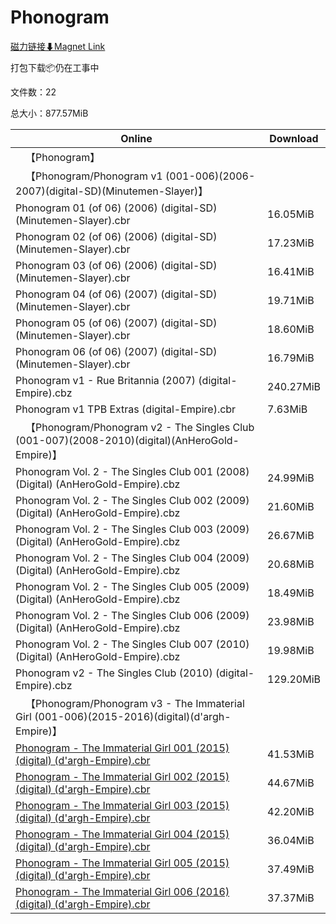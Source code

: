 # Phonogram

[磁力链接⬇Magnet Link](magnet:?xt=urn:btih:62c95aebbd0db63c1ce1b45e462ca160be219a62&dn=Phonogram)

打包下载📦仍在工事中

文件数：22

总大小：877.57MiB

Online | Download
--- | ---
&emsp;【Phonogram】 | 
&emsp;【Phonogram/Phonogram v1 (001-006)(2006-2007)(digital-SD)(Minutemen-Slayer)】 | 
Phonogram 01 (of 06) (2006) (digital-SD) (Minutemen-Slayer).cbr | 16.05MiB
Phonogram 02 (of 06) (2006) (digital-SD) (Minutemen-Slayer).cbr | 17.23MiB
Phonogram 03 (of 06) (2006) (digital-SD) (Minutemen-Slayer).cbr | 16.41MiB
Phonogram 04 (of 06) (2007) (digital-SD) (Minutemen-Slayer).cbr | 19.71MiB
Phonogram 05 (of 06) (2007) (digital-SD) (Minutemen-Slayer).cbr | 18.60MiB
Phonogram 06 (of 06) (2007) (digital-SD) (Minutemen-Slayer).cbr | 16.79MiB
Phonogram v1 - Rue Britannia (2007) (digital-Empire).cbz | 240.27MiB
Phonogram v1 TPB Extras (digital-Empire).cbr | 7.63MiB
&emsp;【Phonogram/Phonogram v2 - The Singles Club (001-007)(2008-2010)(digital)(AnHeroGold-Empire)】 | 
Phonogram Vol. 2 - The Singles Club 001 (2008) (Digital) (AnHeroGold-Empire).cbz | 24.99MiB
Phonogram Vol. 2 - The Singles Club 002 (2009) (Digital) (AnHeroGold-Empire).cbz | 21.60MiB
Phonogram Vol. 2 - The Singles Club 003 (2009) (Digital) (AnHeroGold-Empire).cbz | 26.67MiB
Phonogram Vol. 2 - The Singles Club 004 (2009) (Digital) (AnHeroGold-Empire).cbz | 20.68MiB
Phonogram Vol. 2 - The Singles Club 005 (2009) (Digital) (AnHeroGold-Empire).cbz | 18.49MiB
Phonogram Vol. 2 - The Singles Club 006 (2009) (Digital) (AnHeroGold-Empire).cbz | 23.98MiB
Phonogram Vol. 2 - The Singles Club 007 (2010) (Digital) (AnHeroGold-Empire).cbz | 19.98MiB
Phonogram v2 - The Singles Club (2010) (digital-Empire).cbz | 129.20MiB
&emsp;【Phonogram/Phonogram v3 - The Immaterial Girl (001-006)(2015-2016)(digital)(d'argh-Empire)】 | 
[Phonogram - The Immaterial Girl 001 (2015) (digital) (d'argh-Empire).cbr](https://github.com/alicewish/markdown/blob/master/comic/Phonogram-Immaterial-Girl-001-2015-digital-dargh-Empire-cbr.md) | 41.53MiB
[Phonogram - The Immaterial Girl 002 (2015) (digital) (d'argh-Empire).cbr](https://github.com/alicewish/markdown/blob/master/comic/Phonogram-Immaterial-Girl-002-2015-digital-dargh-Empire-cbr.md) | 44.67MiB
[Phonogram - The Immaterial Girl 003 (2015) (digital) (d'argh-Empire).cbr](https://github.com/alicewish/markdown/blob/master/comic/Phonogram-Immaterial-Girl-003-2015-digital-dargh-Empire-cbr.md) | 42.20MiB
[Phonogram - The Immaterial Girl 004 (2015) (digital) (d'argh-Empire).cbr](https://github.com/alicewish/markdown/blob/master/comic/Phonogram-Immaterial-Girl-004-2015-digital-dargh-Empire-cbr.md) | 36.04MiB
[Phonogram - The Immaterial Girl 005 (2015) (digital) (d'argh-Empire).cbr](https://github.com/alicewish/markdown/blob/master/comic/Phonogram-Immaterial-Girl-005-2015-digital-dargh-Empire-cbr.md) | 37.49MiB
[Phonogram - The Immaterial Girl 006 (2016) (digital) (d'argh-Empire).cbr](https://github.com/alicewish/markdown/blob/master/comic/Phonogram-Immaterial-Girl-006-2016-digital-dargh-Empire-cbr.md) | 37.37MiB